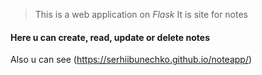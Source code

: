 > This is a web application on *Flask*
 It is site for notes
#### Here u can create, read, update or delete notes
Also u can see (https://serhiibunechko.github.io/noteapp/)

